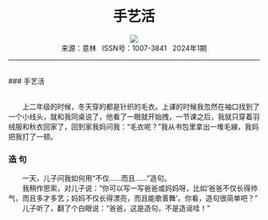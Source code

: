 # <center>手艺活</center>

<div align=center><img src="https://raw.githubusercontent.com/leaguecn/magazines/main/img_authors/%d7%f7%d5%df%a3%ba.jpg"></div>

<center>来源：意林   ISSN号：1007-3841   2024年1期</center>

* * *

<br>### 手艺活

  
<br>　　上二年级的时候，冬天穿的都是针织的毛衣。上课的时候我忽然在袖口找到了一个小线头，就和我同桌说了，他看了一眼就开始拽，一节课之后，我就只穿着羽绒服和秋衣回家了，回到家我妈问我：“毛衣呢？”我从书包里拿出一堆毛線，我妈把我打了一顿。

### 造 句

  
　　一天，儿子问我如何用“不仅……而且……”造句。  
　　我稍作思索，对儿子说：“你可以写一写爸爸或妈妈呀，比如‘爸爸不仅长得帅气，而且多才多艺；妈妈不仅长得漂亮，而且能歌善舞’。你看，造句很简单吧？”  
　　儿子听了，翻了个白眼说：“爸爸，这是造句，不是造谣哇！”
